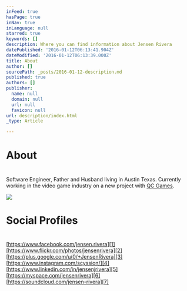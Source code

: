```yaml
---
inFeed: true
hasPage: true
inNav: true
inLanguage: null
starred: true
keywords: []
description: Where you can find information about Jensen Rivera
datePublished: '2016-01-12T06:13:41.904Z'
dateModified: '2016-01-12T06:13:39.000Z'
title: About
author: []
sourcePath: _posts/2016-01-12-description.md
published: true
authors: []
publisher:
  name: null
  domain: null
  url: null
  favicon: null
url: description/index.html
_type: Article

---
```

# About

# 

Software Engineer, Father and Husband living in Austin Texas.  Currently working in the video game industry on a new project with [QC Games][0].

![](https://s3-us-west-2.amazonaws.com/the-grid-img/p/6d9e3a03fe6a49da3aa4f0b5139a6a8fdc70bfbb.jpg)

# Social Profiles

# 

[https://www.facebook.com/jensen.rivera][1]  
[https://www.flickr.com/photos/jensenrivera][2]  
[https://plus.google.com/u/0/+JensenRivera][3]  
[https://www.instagram.com/scyssion/][4]  
[https://www.linkedin.com/in/jensenjrivera][5]  
[https://myspace.com/jensenrivera][6]  
[https://soundcloud.com/jensen-rivera][7]



[0]: http://qcgamedev.com/wp/
[1]: https://www.facebook.com/jensen.rivera
[2]: https://www.flickr.com/photos/jensenrivera
[3]: https://plus.google.com/u/0/+JensenRivera
[4]: https://www.instagram.com/scyssion/
[5]: https://www.linkedin.com/in/jensenjrivera
[6]: https://myspace.com/jensenrivera
[7]: https://soundcloud.com/jensen-rivera